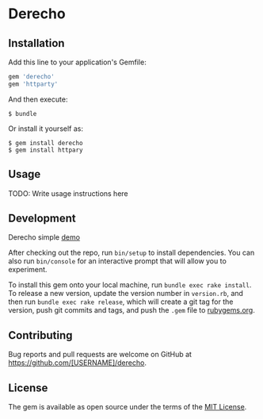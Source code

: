 # Derecho


## Installation

Add this line to your application's Gemfile:

```ruby
gem 'derecho'
gem 'httparty'
```

And then execute:

    $ bundle

Or install it yourself as:

    $ gem install derecho
    $ gem install httpary

## Usage

TODO: Write usage instructions here

## Development

Derecho simple [demo](https://secret-caverns-98581.herokuapp.com/forecasts)

After checking out the repo, run `bin/setup` to install dependencies. You can also run `bin/console` for an interactive prompt that will allow you to experiment.

To install this gem onto your local machine, run `bundle exec rake install`. To release a new version, update the version number in `version.rb`, and then run `bundle exec rake release`, which will create a git tag for the version, push git commits and tags, and push the `.gem` file to [rubygems.org](https://rubygems.org).

## Contributing

Bug reports and pull requests are welcome on GitHub at https://github.com/[USERNAME]/derecho.


## License

The gem is available as open source under the terms of the [MIT License](http://opensource.org/licenses/MIT).

